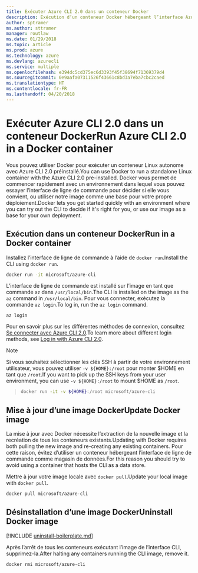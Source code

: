 ```yaml
---
title: Exécuter Azure CLI 2.0 dans un conteneur Docker
description: Exécution d’un conteneur Docker hébergeant l’interface Azure CLI 2.0
author: sptramer
ms.author: sttramer
manager: routlaw
ms.date: 01/29/2018
ms.topic: article
ms.prod: azure
ms.technology: azure
ms.devlang: azurecli
ms.service: multiple
ms.openlocfilehash: e394dc5cd375ec6d3393f45f38694f71369379d4
ms.sourcegitcommit: 0e9aafa07311526f43661c8bd3a7eba7cbc2caed
ms.translationtype: HT
ms.contentlocale: fr-FR
ms.lasthandoff: 04/20/2018
---
```

# <a name="run-azure-cli-20-in-a-docker-container"></a><span data-ttu-id="ac7b5-103">Exécuter Azure CLI 2.0 dans un conteneur Docker</span><span class="sxs-lookup"><span data-stu-id="ac7b5-103">Run Azure CLI 2.0 in a Docker container</span></span>

<span data-ttu-id="ac7b5-104">Vous pouvez utiliser Docker pour exécuter un conteneur Linux autonome avec Azure CLI 2.0 préinstallé.</span><span class="sxs-lookup"><span data-stu-id="ac7b5-104">You can use Docker to run a standalone Linux container with the Azure CLI 2.0 pre-installed.</span></span> <span data-ttu-id="ac7b5-105">Docker vous permet de commencer rapidement avec un environnement dans lequel vous pouvez essayer l’interface de ligne de commande pour décider si elle vous convient, ou utiliser notre image comme une base pour votre propre déploiement.</span><span class="sxs-lookup"><span data-stu-id="ac7b5-105">Docker lets you get started quickly with an environment where you can try out the CLI to decide if it's right for you, or use our image as a base for your own deployment.</span></span>

## <a name="run-in-a-docker-container"></a><span data-ttu-id="ac7b5-106">Exécution dans un conteneur Docker</span><span class="sxs-lookup"><span data-stu-id="ac7b5-106">Run in a Docker container</span></span>

<span data-ttu-id="ac7b5-107">Installez l’interface de ligne de commande à l’aide de `docker run`.</span><span class="sxs-lookup"><span data-stu-id="ac7b5-107">Install the CLI using `docker run`.</span></span>

   ```bash
   docker run -it microsoft/azure-cli
   ```

<span data-ttu-id="ac7b5-108">L’interface de ligne de commande est installé sur l’image en tant que commande `az` dans `/usr/local/bin`.</span><span class="sxs-lookup"><span data-stu-id="ac7b5-108">The CLI is installed on the image as the `az` command in `/usr/local/bin`.</span></span> <span data-ttu-id="ac7b5-109">Pour vous connecter, exécutez la commande `az login`.</span><span class="sxs-lookup"><span data-stu-id="ac7b5-109">To log in, run the `az login` command.</span></span>

```azurecli
az login
```

<span data-ttu-id="ac7b5-110">Pour en savoir plus sur les différentes méthodes de connexion, consultez [Se connecter avec Azure CLI 2.0](authenticate-azure-cli.md).</span><span class="sxs-lookup"><span data-stu-id="ac7b5-110">To learn more about different login methods, see [Log in with Azure CLI 2.0](authenticate-azure-cli.md).</span></span>

> [!NOTE]
> <span data-ttu-id="ac7b5-111">Si vous souhaitez sélectionner les clés SSH à partir de votre environnement utilisateur, vous pouvez utiliser `-v ${HOME}:/root` pour monter $HOME en tant que `/root`.</span><span class="sxs-lookup"><span data-stu-id="ac7b5-111">If you want to pick up the SSH keys from your user environment, you can use `-v ${HOME}:/root` to mount $HOME as `/root`.</span></span>

> ```bash
> docker run -it -v ${HOME}:/root microsoft/azure-cli
> ```

## <a name="update-docker-image"></a><span data-ttu-id="ac7b5-112">Mise à jour d’une image Docker</span><span class="sxs-lookup"><span data-stu-id="ac7b5-112">Update Docker image</span></span>

<span data-ttu-id="ac7b5-113">La mise à jour avec Docker nécessite l’extraction de la nouvelle image et la recréation de tous les conteneurs existants.</span><span class="sxs-lookup"><span data-stu-id="ac7b5-113">Updating with Docker requires both pulling the new image and re-creating any existing containers.</span></span> <span data-ttu-id="ac7b5-114">Pour cette raison, évitez d’utiliser un conteneur hébergeant l’interface de ligne de commande comme magasin de données.</span><span class="sxs-lookup"><span data-stu-id="ac7b5-114">For this reason you should try to avoid using a container that hosts the CLI as a data store.</span></span>

<span data-ttu-id="ac7b5-115">Mettre à jour votre image locale avec `docker pull`.</span><span class="sxs-lookup"><span data-stu-id="ac7b5-115">Update your local image with `docker pull`.</span></span>

```bash
docker pull microsoft/azure-cli
```

## <a name="uninstall-docker-image"></a><span data-ttu-id="ac7b5-116">Désinstallation d’une image Docker</span><span class="sxs-lookup"><span data-stu-id="ac7b5-116">Uninstall Docker image</span></span>

[!INCLUDE [uninstall-boilerplate.md](includes/uninstall-boilerplate.md)]

<span data-ttu-id="ac7b5-117">Après l’arrêt de tous les conteneurs exécutant l’image de l’interface CLI, supprimez-la.</span><span class="sxs-lookup"><span data-stu-id="ac7b5-117">After halting any containers running the CLI image, remove it.</span></span>

```bash
docker rmi microsoft/azure-cli
```
